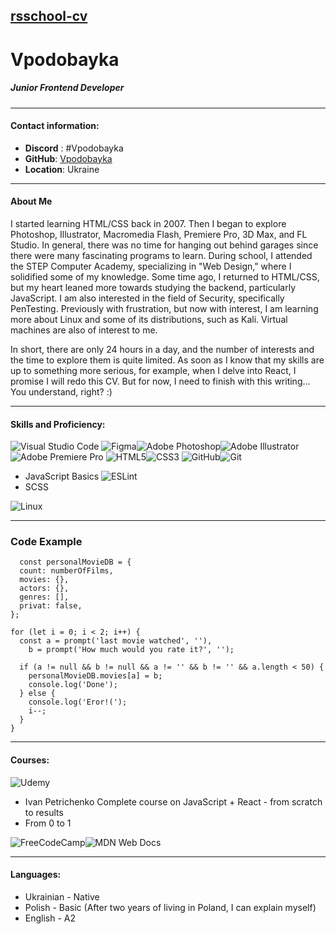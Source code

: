 ## [rsschool-cv](https://github.com/Vpodobayka/rsschool-cv/blob/gh-pages/cv.md)

# Vpodobayka
##### Junior Frontend Developer
***
#### Contact information:

* **Discord** : #Vpodobayka 
* **GitHub**: [Vpodobayka](https://github.com/Vpodobayka)
* **Location**: Ukraine
***
#### About Me
I started learning HTML/CSS back in 2007. Then I began to explore Photoshop, Illustrator, Macromedia Flash, Premiere Pro, 3D Max, and FL Studio. In general, there was no time for hanging out behind garages since there were many fascinating programs to learn. During school, I attended the STEP Computer Academy, specializing in "Web Design," where I solidified some of my knowledge. Some time ago, I returned to HTML/CSS, but my heart leaned more towards studying the backend, particularly JavaScript. I am also interested in the field of Security, specifically PenTesting. Previously with frustration, but now with interest, I am learning more about Linux and some of its distributions, such as Kali. Virtual machines are also of interest to me.

In short, there are only 24 hours in a day, and the number of interests and the time to explore them is quite limited. As soon as I know that my skills are up to something more serious, for example, when I delve into React, I promise I will redo this CV. But for now, I need to finish with this writing... You understand, right? :)
***
#### Skills and Proficiency:
![Visual Studio Code](https://img.shields.io/badge/Visual%20Studio%20Code-0078d7.svg?style=for-the-badge&logo=visual-studio-code&logoColor=white)
![Figma](https://img.shields.io/badge/figma-%23F24E1E.svg?style=for-the-badge&logo=figma&logoColor=white)![Adobe Photoshop](https://img.shields.io/badge/adobe%20photoshop-%2331A8FF.svg?style=for-the-badge&logo=adobe%20photoshop&logoColor=white)![Adobe Illustrator](https://img.shields.io/badge/adobe%20illustrator-%23FF9A00.svg?style=for-the-badge&logo=adobe%20illustrator&logoColor=white)
![Adobe Premiere Pro](https://img.shields.io/badge/Adobe%20Premiere%20Pro-9999FF.svg?style=for-the-badge&logo=Adobe%20Premiere%20Pro&logoColor=white)
![HTML5](https://img.shields.io/badge/html5-%23E34F26.svg?style=for-the-badge&logo=html5&logoColor=white)![CSS3](https://img.shields.io/badge/css3-%231572B6.svg?style=for-the-badge&logo=css3&logoColor=white)
![GitHub](https://img.shields.io/badge/github-%23121011.svg?style=for-the-badge&logo=github&logoColor=white)![Git](https://img.shields.io/badge/git-%23F05033.svg?style=for-the-badge&logo=git&logoColor=white)
* JavaScript Basics
![ESLint](https://img.shields.io/badge/ESLint-4B3263?style=for-the-badge&logo=eslint&logoColor=white)
* SCSS

![Linux](https://img.shields.io/badge/Linux-FCC624?style=for-the-badge&logo=linux&logoColor=black)
***
### Code Example
``` 
  const personalMovieDB = {
  count: numberOfFilms,
  movies: {},
  actors: {},
  genres: [],
  privat: false,
};

for (let i = 0; i < 2; i++) {
  const a = prompt('last movie watched', ''),
    b = prompt('How much would you rate it?', '');

  if (a != null && b != null && a != '' && b != '' && a.length < 50) {
    personalMovieDB.movies[a] = b;
    console.log('Done');
  } else {
    console.log('Eror!(');
    i--;
  }
}
``` 
***
#### Courses:
![Udemy](https://img.shields.io/badge/Udemy-A435F0?style=for-the-badge&logo=Udemy&logoColor=white)
* Ivan Petrichenko
  Complete course on JavaScript + React - from scratch to results
* From 0 to 1

![FreeCodeCamp](https://img.shields.io/badge/Freecodecamp-%23123.svg?&style=for-the-badge&logo=freecodecamp&logoColor=green)![MDN Web Docs](https://img.shields.io/badge/MDN_Web_Docs-black?style=for-the-badge&logo=mdnwebdocs&logoColor=white)
***
#### Languages:
* Ukrainian - Native
* Polish - Basic (After two years of living in Poland, I can explain myself)
* English - A2